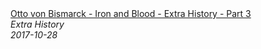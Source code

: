 <!--2024-07-21 00:21:39-->
<div class="yb">
  <a class="nodecor" href="/index.html?istoriya/otto_von_bismarck_-_iron_and_blood_-_extra_history_-_part_3">
    <img class="preview" data-videoid="KnJDZpi3EBI" src="https://i.ytimg.com/vi/KnJDZpi3EBI/hqdefault.jpg" align="middle" alt="">
  </a>
  <div class="inlbl text">
    <a class="nodecor" href="/index.html?istoriya/otto_von_bismarck_-_iron_and_blood_-_extra_history_-_part_3">Otto von Bismarck - Iron and Blood - Extra History - Part 3</a><br>
    <i class="smaller2">Extra History</i><br>
    <i class="smaller3">2017-10-28</i>
  </div>
</div>
